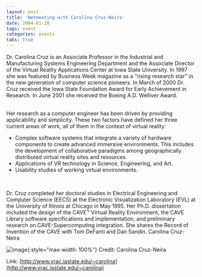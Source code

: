 ```yaml
---
layout: post
title: 'Netmeeting with Carolina Cruz-Neira'
date: 2004-01-28
tags: event
categories: events
tabs: true
---
```


Dr. Carolina Cruz is an Associate Professor in the Industrial and Manufacturing Systems Engineering Department and the Associate Director of the Virtual Reality Applications Center at Iowa State University. In 1997 she was featured by Business Week magazine as a &ldquo;rising research star&rdquo; in the new generation of computer science pioneers. In March of 2000 Dr. Cruz received the Iowa State Foundation Award for Early Achievement in Research. In June 2001 she received the Boeing A.D. Welliver Award.<br><br>

Her research as a computer engineer has been driven by providing applicability and simplicity. These two factors have defined her three current areas of work, all of them in the context of virtual reality:<br>
<ul>
<li>Complex software systems that integrate a variety of hardware components to create advanced immersive environments. This includes the development of collaborative paradigms among geographically distributed virtual reality sites and resources.</li>
<li>Applications of VR technology in Science, Engineering, and Art.</li>
<li>Usability studies of working virtual environments.</li>
</ul><br>

Dr. Cruz completed her doctoral studies in Electrical Engineering and Computer Science (EECS) at the Electronic Visualization Laboratory (EVL) at the University of Illinois at Chicago in May 1995. Her Ph.D. dissertation included the design of the CAVE&trade; Virtual Reality Environment, the CAVE Library software specifications and implementation, and preliminary research on CAVE-Supercomputing integration. She shares the Record of Invention of the CAVE with Tom DeFanti and Dan Sandin.
Carolina Cruz-Neira

![image](https://www.evl.uic.edu/output/originals/carolinacruz.gif-srcw.jpg){:style="max-width: 100%"}
Credit: Carolina Cruz-Neira


Link: [http://www.vrac.iastate.edu/~carolina](http://www.vrac.iastate.edu/~carolina)
